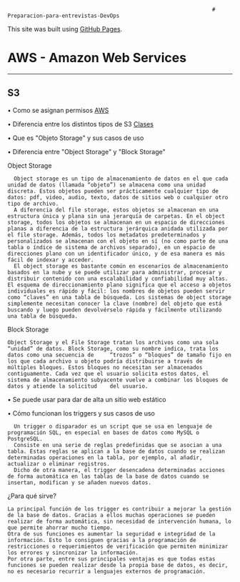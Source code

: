                                                                     # Preparacion-para-entrevistas-DevOps


This site was built using [GitHub Pages](https://pages.github.com/).

# AWS    - Amazon Web Services
-------------------------------------------------------------------------------------------------------------------

## S3
•	Como se asignan permisos  [AWS](https://docs.aws.amazon.com/AmazonS3/latest/user-guide/set-permissions.html)

•	Diferencia entre los distintos tipos de S3  [Clases](https://aws.amazon.com/s3/storage-classes/)

•	Que es "Objeto Storage" y sus casos de uso

•	Diferencia entre "Object Storage" y "Block Storage"  

  Object Storage

      Object storage es un tipo de almacenamiento de datos en el que cada unidad de datos (llamada “objeto”) se almacena como una unidad discreta. Estos objetos pueden ser prácticamente cualquier tipo de datos: pdf, video, audio, texto, datos de sitios web o cualquier otro tipo de archivo. 
      A diferencia del file storage, estos objetos se almacenan en una estructura única y plana sin una jerarquía de carpetas. En el object storage, todos los objetos se almacenan en un espacio de direcciones planas a diferencia de la estructura jerárquica anidada utilizada por el file storage. Además, todos los metadatos predeterminados y personalizados se almacenan con el objeto en sí (no como parte de una tabla o índice de sistema de archivos separado), en un espacio de direcciones plano con un identificador único, y de esa manera es más fácil de indexar y acceder. 
      El object storage es bastante común en escenarios de almacenamiento basados en la nube y se puede utilizar para administrar, procesar y distribuir contenido con una escalabilidad y confiabilidad muy altas. El esquema de direccionamiento plano significa que el acceso a objetos individuales es rápido y fácil: los nombres de objetos pueden servir como “claves” en una tabla de búsqueda. Los sistemas de object storage simplemente necesitan conocer la clave (nombre) del objeto que está buscando y luego pueden devolvérselo rápida y fácilmente utilizando una tabla de búsqueda.

  
  Block Storage

    Object Storage y el File Storage tratan los archivos como una sola “unidad” de datos. Block Storage, como su nombre indica, trata los datos como una secuencia de     “trozos” o “bloques” de tamaño fijo en los que cada archivo u objeto podría distribuirse a través de múltiples bloques. Estos bloques no necesitan ser almacenados    contiguamente. Cada vez que el usuario solicita estos datos, el sistema de almacenamiento subyacente vuelve a combinar los bloques de datos y atiende la solicitud    del usuario.
  
  
  


•	Se puede usar para dar de alta un sitio web estático

•	Cómo funcionan los triggers y sus casos de uso

      Un trigger o disparador es un script que se usa en lenguaje de programación SQL, en especial en bases de datos como MySQL o PostgreSQL.
      Consiste en una serie de reglas predefinidas que se asocian a una tabla. Estas reglas se aplican a la base de datos cuando se realizan determinadas operaciones en la tabla, por ejemplo, al añadir, actualizar o eliminar registros.
      Dicho de otra manera, el trigger desencadena determinadas acciones de forma automática en las tablas de la base de datos cuando se insertan, modifican y se añaden nuevos datos.
  
  ¿Para qué sirve?
  
    La principal función de los trigger es contribuir a mejorar la gestión de la base de datos. Gracias a ellos muchas operaciones se pueden realizar de forma automática, sin necesidad de intervención humana, lo que permite ahorrar mucho tiempo. 
    Otra de sus funciones es aumentar la seguridad e integridad de la información. Esto lo consiguen gracias a la programación de restricciones o requerimientos de verificación que permiten minimizar los errores y sincronizar la información. 
    Por otra parte, entre sus principales ventajas es que todas estas funciones se pueden realizar desde la propia base de datos, es decir, no es necesario recurrir a lenguajes externos de programación.
  



